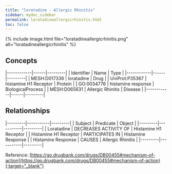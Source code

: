 ```yaml
---
title: "loratadine - Allergic Rhinitis"
sidebar: mydoc_sidebar
permalink: loratadineallergicrhinitis.html
toc: false 
---
```


{% include image.html file="loratadineallergicrhinitis.png" alt="loratadineallergicrhinitis" %}

## Concepts

|------------|------|---------|
| Identifier | Name | Type    |
|------------|------|---------|
| MESH:D017336 | loratadine | Drug |
| UniProt:P35367 | histamine H1 Receptor | Protein |
| GO:0034776 | histamine response | BiologicalProcess |
| MESH:D065631 | Allergic Rhinitis | Disease |
|------------|------|---------|

## Relationships

|---------|-----------|---------|
| Subject | Predicate | Object  |
|---------|-----------|---------|
| Loratadine | DECREASES ACTIVITY OF | Histamine H1 Receptor |
| Histamine H1 Receptor | PARTICIPATES IN | Histamine Response |
| Histamine Response | CAUSES | Allergic Rhinitis |
|---------|-----------|---------|

Reference: [https://go.drugbank.com/drugs/DB00455#mechanism-of-action](https://go.drugbank.com/drugs/DB00455#mechanism-of-action){:target="_blank"}